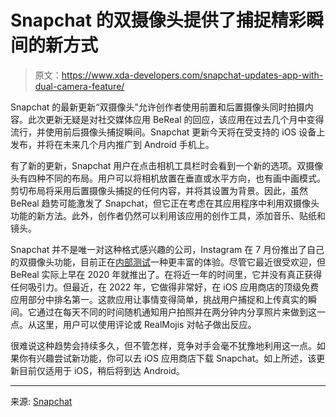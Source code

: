 # Snapchat 的双摄像头提供了捕捉精彩瞬间的新方式

> 原文：<https://www.xda-developers.com/snapchat-updates-app-with-dual-camera-feature/>

Snapchat 的最新更新“双摄像头”允许创作者使用前置和后置摄像头同时拍摄内容。此次更新无疑是对社交媒体应用 BeReal 的回应，该应用在过去几个月中变得流行，并使用前后摄像头捕捉瞬间。Snapchat 更新今天将在受支持的 iOS 设备上发布，并将在未来几个月内推广到 Android 手机上。

有了新的更新，Snapchat 用户在点击相机工具栏时会看到一个新的选项。双摄像头有四种不同的布局。用户可以将相机放置在垂直或水平方向，也有画中画模式。剪切布局将采用后置摄像头捕捉的任何内容，并将其设置为背景。因此，虽然 BeReal 趋势可能激发了 Snapchat，但它正在考虑在其应用程序中利用双摄像头功能的新方法。此外，创作者仍然可以利用该应用的创作工具，添加音乐、贴纸和镜头。

Snapchat 并不是唯一对这种格式感兴趣的公司，Instagram 在 7 月份推出了自己的双摄像头功能，目前正在[内部测试](https://www.xda-developers.com/instagram-is-testing-a-bereal-competitor/)一种更丰富的体验。尽管它最近很受欢迎，但 BeReal 实际上早在 2020 年就推出了。在将近一年的时间里，它并没有真正获得任何吸引力。但最近，在 2022 年，它做得非常好，在 iOS 应用商店的顶级免费应用部分中排名第一。这款应用让事情变得简单，挑战用户捕捉和上传真实的瞬间。它通过在每天不同的时间随机通知用户拍照并在两分钟内分享照片来做到这一点。从这里，用户可以使用评论或 RealMojis 对帖子做出反应。

很难说这种趋势会持续多久，但不管怎样，竞争对手会毫不犹豫地利用这一点。如果你有兴趣尝试新功能，你可以去 iOS 应用商店下载 Snapchat。如上所述，该更新目前仅适用于 iOS，稍后将到达 Android。

* * *

来源: [Snapchat](https://newsroom.snap.com/dual-camera)